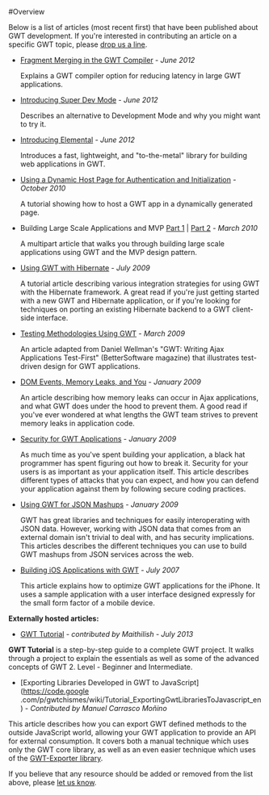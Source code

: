 #Overview

Below is a list of articles (most recent first) that have been published about GWT development. If you're interested in contributing an article on a specific GWT topic,
 please [drop us a line](http://groups.google.com/group/Google-Web-Toolkit/post?sendowner=1&_done=/group/Google-Web-Toolkit/about%3F&).

*   [Fragment Merging in the GWT Compiler](fragment_merging.html) - _June 2012_

     Explains a GWT compiler option for reducing latency in large GWT applications.

*   [Introducing Super Dev Mode](superdevmode.html) - _June 2012_

     Describes an alternative to Development Mode and why you might want to try it.

*   [Introducing Elemental](elemental.html) - _June 2012_

     Introduces a fast, lightweight, and "to-the-metal" library for building web applications in GWT.

*   [Using a Dynamic Host Page for Authentication and Initialization](dynamic_host_page.html) - _October 2010_

     A tutorial showing how to host a GWT app in a dynamically generated page.

*   Building Large Scale Applications and MVP [Part 1](mvp-architecture.html) | [Part 2](mvp-architecture-2.html) - _March 2010_

     A multipart article that walks you through building large scale applications using GWT and the MVP design pattern.

*   [Using GWT with Hibernate](using_gwt_with_hibernate.html) - _July 2009_

     A tutorial article describing various integration strategies for using GWT with the Hibernate framework. A great read if you're just getting started with a new GWT and Hibernate application, or if you're looking for techniques on porting an existing Hibernate backend to a GWT client-side interface.

*   [Testing Methodologies Using GWT](testing_methodologies_using_gwt.html) - _March 2009_

     An article adapted from Daniel Wellman's "GWT: Writing Ajax Applications Test-First" (BetterSoftware magazine) that illustrates test-driven design for GWT applications.

*   [DOM Events, Memory Leaks, and You](dom_events_memory_leaks_and_you.html) - _January 2009_

     An article describing how memory leaks can occur in Ajax applications, and what GWT does under the hood to prevent them. A good read if you've ever
wondered at what lengths the GWT team strives to prevent memory leaks in application code.

*   [Security for GWT Applications](security_for_gwt_applications.html) - _January 2009_

     As much time as you've spent building your application, a black hat programmer has spent figuring out how to break it. Security for your users is as important
as your application itself. This article describes different types of attacks that you can expect, and how you can defend your application against
them by following secure coding practices.

*   [Using GWT for JSON Mashups](using_gwt_for_json_mashups.html) - _January 2009_

    GWT has great libraries and techniques for easily interoperating with JSON data. However, working with JSON data that comes from an external domain
isn't trivial to deal with, and has security implications. This articles describes the different techniques you can use to build GWT mashups from
JSON services across the web.

*   [Building iOS Applications with GWT](gwt-iphone.html) - _July 2007_

    This article explains how to optimize GWT applications for the iPhone.
       It uses a sample application with a user interface designed expressly for the small form factor of a mobile device.

**Externally hosted articles:**

*   [GWT Tutorial](http://www.codetab.org/gwt-tutorial/) - _contributed by Maithilish - July 2013_

**GWT Tutorial** is a step-by-step guide to a complete GWT project. It walks through a project to explain the essentials as well as some of the advanced concepts of GWT 2. Level - Beginner and Intermediate. 

*   [Exporting Libraries Developed in GWT to JavaScript](https://code.google
.com/p/gwtchismes/wiki/Tutorial_ExportingGwtLibrariesToJavascript_en) - _Contributed by Manuel Carrasco Moñino_

This article describes how you can export GWT defined methods to the outside JavaScript world, allowing your GWT application to provide an API for external consumption. It covers both a manual technique which uses only the GWT core library, as well as an even easier technique which uses of the [GWT-Exporter library](https://code.google.com/p/gwt-exporter).

If you believe that any resource should be added or removed from the list above, please [let us
know](mailto:Google-Web-Toolkit+owner@googlegroups.com).

